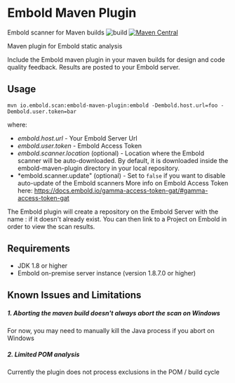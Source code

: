 # Embold Maven Plugin
Embold scanner for Maven builds
![build](https://github.com/embold/embold-maven-plugin/actions/workflows/build.yml/badge.svg?branch=development)
[![Maven Central](https://img.shields.io/maven-central/v/io.embold.scan/embold-maven-plugin.svg?label=Maven%20Central)](https://search.maven.org/search?q=g:%22io.embold.scan%22%20AND%20a:%22embold-maven-plugin%22)

Maven plugin for Embold static analysis

Include the Embold maven plugin in your maven builds for design and code quality feedback. Results are posted to your Embold server.

## Usage

`mvn io.embold.scan:embold-maven-plugin:embold -Dembold.host.url=foo -Dembold.user.token=bar`

where:
* *embold.host.url* - Your Embold Server Url
* *embold.user.token* - Embold Access Token
* *embold.scanner.location* (optional) - Location where the Embold scanner will be auto-downloaded. By default, it is downloaded inside the embold-maven-plugin directory in your local repository.
* *embold.scanner.update" (optional) - Set to `false` if you want to disable auto-update of the Embold scanners
More info on Embold Access Token here: https://docs.embold.io/gamma-access-token-gat/#gamma-access-token-gat

The Embold plugin will create a repository on the Embold Server with the name <groupId>:<artifactId> if it doesn't already exist.
You can then link to a Project on Embold in order to view the scan results.

## Requirements
* JDK 1.8 or higher
* Embold on-premise server instance (version 1.8.7.0 or higher)



## Known Issues and Limitations
##### 1. Aborting the maven build doesn't always abort the scan on Windows
For now, you may need to manually kill the Java process if you abort on Windows

##### 2. Limited POM analysis
Currently the plugin does not process exclusions in the POM / build cycle
